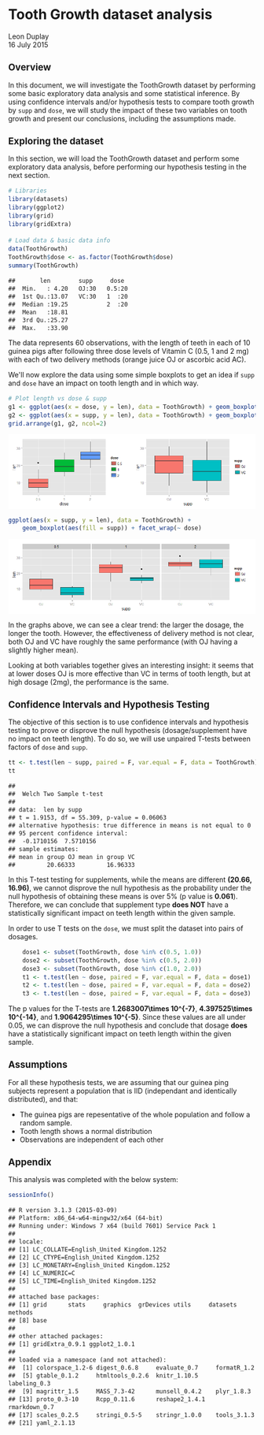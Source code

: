 # Tooth Growth dataset analysis
Leon Duplay  
16 July 2015  

<style type="text/css">
h2,h3,h4,h5,h6{
  font-size: 14pt;
}
</style>

## Overview

In this document, we will investigate the ToothGrowth dataset by performing some basic exploratory data analysis and some statistical inference. By using confidence intervals and/or hypothesis tests to compare tooth growth by `supp` and `dose`, we will study the impact of these two variables on tooth growth and present our conclusions, including the assumptions made.

## Exploring the dataset

In this section, we will load the ToothGrowth dataset and perform some exploratory data analysis, before performing our hypothesis testing in the next section.


```r
# Libraries
library(datasets)
library(ggplot2)
library(grid)
library(gridExtra)

# Load data & basic data info
data(ToothGrowth)
ToothGrowth$dose <- as.factor(ToothGrowth$dose)
summary(ToothGrowth)
```

```
##       len        supp     dose   
##  Min.   : 4.20   OJ:30   0.5:20  
##  1st Qu.:13.07   VC:30   1  :20  
##  Median :19.25           2  :20  
##  Mean   :18.81                   
##  3rd Qu.:25.27                   
##  Max.   :33.90
```

The data represents 60 observations, with the length of teeth in each of 10 guinea pigs after following three dose levels of Vitamin C (0.5, 1 and 2 mg) with each of two delivery methods (orange juice OJ or ascorbic acid AC).

We'll now explore the data using some simple boxplots to get an idea if `supp` and `dose` have an impact on tooth length and in which way.


```r
# Plot length vs dose & supp
g1 <- ggplot(aes(x = dose, y = len), data = ToothGrowth) + geom_boxplot(aes(fill = dose))
g2 <- ggplot(aes(x = supp, y = len), data = ToothGrowth) + geom_boxplot(aes(fill = supp))
grid.arrange(g1, g2, ncol=2)
```

<img src="ToothGrowth_files/figure-html/explo-1.png" title="" alt="" style="display: block; margin: auto;" />

```r
ggplot(aes(x = supp, y = len), data = ToothGrowth) + 
    geom_boxplot(aes(fill = supp)) + facet_wrap(~ dose)
```

<img src="ToothGrowth_files/figure-html/explo-2.png" title="" alt="" style="display: block; margin: auto;" />

In the graphs above, we can see a clear trend: the larger the dosage, the longer the tooth. However, the effectiveness of delivery method is not clear, both OJ and VC have roughly the same performance (with OJ having a slightly higher mean).

Looking at both variables together gives an interesting insight: it seems that at lower doses OJ is more effective than VC in terms of tooth length, but at high dosage (2mg), the performance is the same.

## Confidence Intervals and Hypothesis Testing

The objective of this section is to use confidence intervals and hypothesis testing to prove or disprove the null hypothesis (dosage/supplement have no impact on teeth length). To do so, we will use unpaired T-tests between factors of `dose` and `supp`.


```r
tt <- t.test(len ~ supp, paired = F, var.equal = F, data = ToothGrowth)
tt
```

```
## 
## 	Welch Two Sample t-test
## 
## data:  len by supp
## t = 1.9153, df = 55.309, p-value = 0.06063
## alternative hypothesis: true difference in means is not equal to 0
## 95 percent confidence interval:
##  -0.1710156  7.5710156
## sample estimates:
## mean in group OJ mean in group VC 
##         20.66333         16.96333
```

In this T-test testing for supplements, while the means are different **(20.66, 16.96)**, we cannot disprove the null hypothesis as the probability under the null hypothesis of obtaining these means is over 5% (p value is **0.061**). Therefore, we can conclude that supplement type **does NOT** have a statistically significant impact on teeth length within the given sample.

In order to use T tests on the `dose`, we must split the dataset into pairs of dosages.


```r
    dose1 <- subset(ToothGrowth, dose %in% c(0.5, 1.0))
    dose2 <- subset(ToothGrowth, dose %in% c(0.5, 2.0))
    dose3 <- subset(ToothGrowth, dose %in% c(1.0, 2.0))
    t1 <- t.test(len ~ dose, paired = F, var.equal = F, data = dose1)
    t2 <- t.test(len ~ dose, paired = F, var.equal = F, data = dose2)
    t3 <- t.test(len ~ dose, paired = F, var.equal = F, data = dose3)
```

The p values for the T-tests are **1.2683007\times 10^{-7}**, **4.397525\times 10^{-14}**, and **1.9064295\times 10^{-5}**. Since these values are all under 0.05, we can disprove the null hypothesis and conclude that dosage **does** have a statistically significant impact on teeth length within the given sample.

## Assumptions

For all these hypothesis tests, we are assuming that our guinea ping subjects represent a population that is IID (independant and identically distributed), and that:

* The guinea pigs are repesentative of the whole population and follow a random sample.
* Tooth length shows a normal distribution
* Observations are independent of each other

## Appendix

This analysis was completed with the below system:


```r
sessionInfo()
```

```
## R version 3.1.3 (2015-03-09)
## Platform: x86_64-w64-mingw32/x64 (64-bit)
## Running under: Windows 7 x64 (build 7601) Service Pack 1
## 
## locale:
## [1] LC_COLLATE=English_United Kingdom.1252 
## [2] LC_CTYPE=English_United Kingdom.1252   
## [3] LC_MONETARY=English_United Kingdom.1252
## [4] LC_NUMERIC=C                           
## [5] LC_TIME=English_United Kingdom.1252    
## 
## attached base packages:
## [1] grid      stats     graphics  grDevices utils     datasets  methods  
## [8] base     
## 
## other attached packages:
## [1] gridExtra_0.9.1 ggplot2_1.0.1  
## 
## loaded via a namespace (and not attached):
##  [1] colorspace_1.2-6 digest_0.6.8     evaluate_0.7     formatR_1.2     
##  [5] gtable_0.1.2     htmltools_0.2.6  knitr_1.10.5     labeling_0.3    
##  [9] magrittr_1.5     MASS_7.3-42      munsell_0.4.2    plyr_1.8.3      
## [13] proto_0.3-10     Rcpp_0.11.6      reshape2_1.4.1   rmarkdown_0.7   
## [17] scales_0.2.5     stringi_0.5-5    stringr_1.0.0    tools_3.1.3     
## [21] yaml_2.1.13
```
